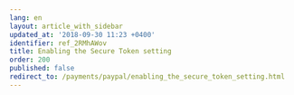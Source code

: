 ```yaml
---
lang: en
layout: article_with_sidebar
updated_at: '2018-09-30 11:23 +0400'
identifier: ref_2RMhAWov
title: Enabling the Secure Token setting
order: 200
published: false
redirect_to: /payments/paypal/enabling_the_secure_token_setting.html
---
```

